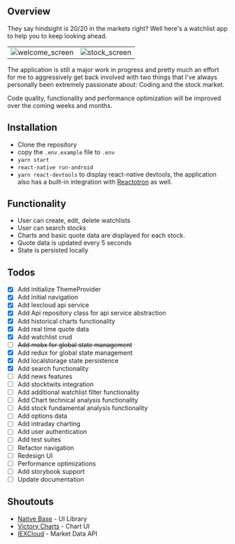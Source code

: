 ## Overview
They say hindsight is 20/20 in the markets right?  Well here's a watchlist app to help you to keep looking ahead.

|    |    |
|:---|:---|
| ![welcome_screen] | ![stock_screen] |




The application is still a major work in progress and pretty much an effort for me to aggressively get back involved with two things that I've always personally been extremely passionate about:  Coding and the stock market.

Code quality, functionality and performance optimization will be improved over the coming weeks and months.

## Installation
- Clone the repository
- copy the `.env.example` file to `.env`
- `yarn start`
- `react-native run-android`
- `yarn react-devtools` to display react-native devtools, the application also has a built-in integration with [Reactotron][1] as well.

## Functionality
- User can create, edit, delete watchlists
- User can search stocks
- Charts and basic quote data are displayed for each stock.
- Quote data is updated every 5 seconds
- State is persisted locally

## Todos
- [x] Add initialize ThemeProvider
- [x] Add initial navigation
- [x] Add Iexcloud api service
- [x] Add Api repository class for api service abstraction
- [x] Add historical charts functionality
- [x] Add real time quote data
- [x] Add watchlist crud
- [ ] ~~Add mobx for global state management~~
- [x] Add redux for global state management
- [x] Add localstorage state persistence
- [x] Add search functionality
- [ ] Add news features
- [ ] Add stocktwits integration
- [ ] Add additional watchlist filter functionality
- [ ] Add Chart technical analysis functionality
- [ ] Add stock fundamental analysis functionality
- [ ] Add options data
- [ ] Add intraday charting
- [ ] Add user authentication
- [ ] Add test suites
- [ ] Refactor navigation
- [ ] Redesign UI
- [ ] Performance optimizations
- [ ] Add storybook support
- [ ] Update documentation

## Shoutouts
- [Native Base][2] - UI Library
- [Victory Charts][3] - Chart UI
- [IEXCloud][4] - Market Data API

[welcome_screen]:https://raw.githubusercontent.com/eddielee394/react-native-hindsighttrader/develop/docs/images/welcome.png
[stock_screen]:https://raw.githubusercontent.com/eddielee394/react-native-hindsighttrader/develop/docs/images/stockScreen.png

[1]: https://github.com/infinitered/reactotron
[2]: https://github.com/GeekyAnts/NativeBase
[3]: https://github.com/FormidableLabs/victory-native
[4]: https://www.iexcloud.io
